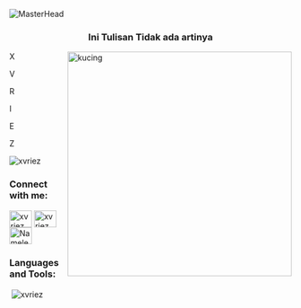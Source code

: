 ![MasterHead](https://images-wixmp-ed30a86b8c4ca887773594c2.wixmp.com/f/14bb8561-cee7-47a2-a86b-8e1c292ceba5/d74dr6w-6dafa4cf-4cd8-4465-80a2-b8d3da19383f.gif?token=eyJ0eXAiOiJKV1QiLCJhbGciOiJIUzI1NiJ9.eyJzdWIiOiJ1cm46YXBwOjdlMGQxODg5ODIyNjQzNzNhNWYwZDQxNWVhMGQyNmUwIiwiaXNzIjoidXJuOmFwcDo3ZTBkMTg4OTgyMjY0MzczYTVmMGQ0MTVlYTBkMjZlMCIsIm9iaiI6W1t7InBhdGgiOiJcL2ZcLzE0YmI4NTYxLWNlZTctNDdhMi1hODZiLThlMWMyOTJjZWJhNVwvZDc0ZHI2dy02ZGFmYTRjZi00Y2Q4LTQ0NjUtODBhMi1iOGQzZGExOTM4M2YuZ2lmIn1dXSwiYXVkIjpbInVybjpzZXJ2aWNlOmZpbGUuZG93bmxvYWQiXX0.vfOHZw_oPC4ICwd2axrzUGijGnaT3h7ww-pHvXQUS4g)
<h3 align="center">Ini Tulisan Tidak ada artinya</h3>
<img align="right" alt="kucing" width="400" src="https://img1.picmix.com/output/stamp/normal/6/1/2/0/1560216_449d0.gif">

X

V

R

I

E

Z

<p align="left"> <img src="https://komarev.com/ghpvc/?username=xvriez&label=Profile%20views&color=0e75b6&style=flat" alt="xvriez" /> </p>

<h3 align="left">Connect with me:</h3>
<p align="left">
<a href="https://instagram.com/xvriez" target="blank"><img align="center" src="https://raw.githubusercontent.com/rahuldkjain/github-profile-readme-generator/master/src/images/icons/Social/instagram.svg" alt="xvriez" height="30" width="40" /></a>
<a href="https://www.youtube.com/c/xvriez" target="blank"><img align="center" src="https://raw.githubusercontent.com/rahuldkjain/github-profile-readme-generator/master/src/images/icons/Social/youtube.svg" alt="xvriez" height="30" width="40" /></a>
<a href="https://discord.gg/Nameless#0414" target="blank"><img align="center" src="https://raw.githubusercontent.com/rahuldkjain/github-profile-readme-generator/master/src/images/icons/Social/discord.svg" alt="Nameless#0414" height="30" width="40" /></a>
</p>

<h3 align="left">Languages and Tools:</h3>

<p>&nbsp;<img align="center" src="https://github-readme-stats.vercel.app/api?username=xvriez&show_icons=true&locale=en" alt="xvriez" /></p>

